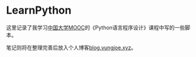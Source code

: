 # LearnPython

这里记录了我学习[中国大学MOOC](https://www.icourse163.org/)的《Python语言程序设计》课程中写的一些脚本。

笔记则将在整理完善后放入个人博客[blog.vungjoe.xyz](blog.vungjoe.xyz)。
